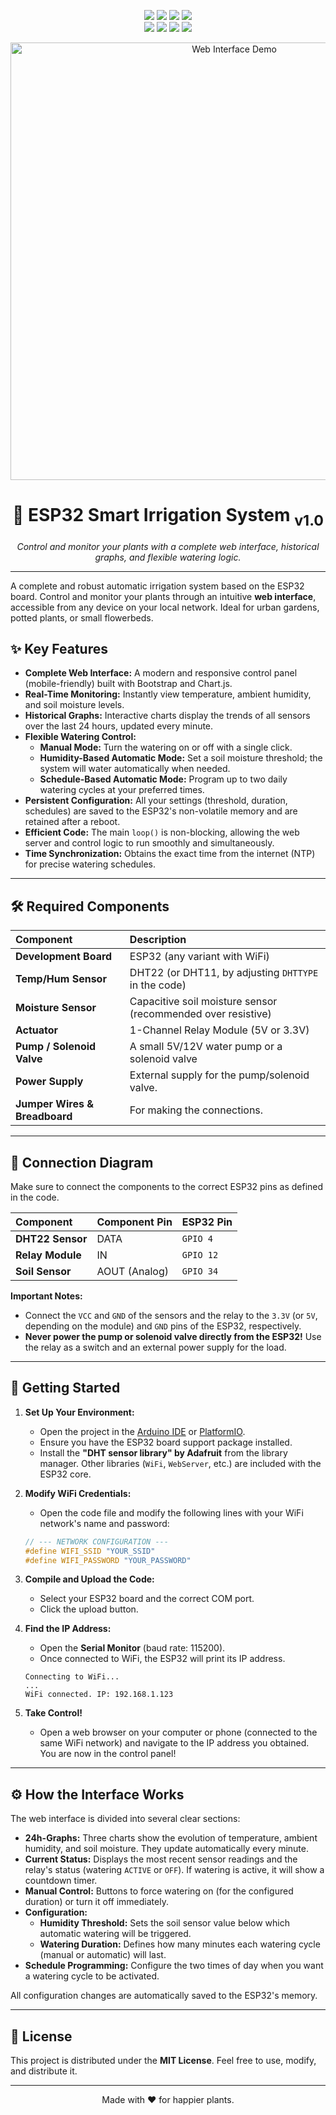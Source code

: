 <p align="center">
  <!-- Badges for the English version -->
  <a href="https://github.com/artuppp/Riego-automatico"><img src="https://img.shields.io/badge/ESP32_Smart_Irrigation-v1.0-blueviolet"/></a>
  <a href="https://github.com/artuppp/Riego-automatico"><img src="https://img.shields.io/badge/code-Source-yellowgreen"/></a>
  <a href="#-license"><img src="https://img.shields.io/badge/license-MIT-green"/></a>
  <a href="https://github.com/artuppp/Riego-automatico/commits/main"><img src="https://img.shields.io/github/last-commit/artuppp/Riego-Automatico"/></a>
  <br>
  <a href="https://github.com/artuppp/Riego-automatico/stargazers"><img src="https://img.shields.io/github/stars/artuppp/Riego-Automatico?style=social"/></a>
  <a href="https://github.com/artuppp/Riego-automatico/network/members"><img src="https://img.shields.io/github/forks/artuppp/Riego-Automatico?style=social"/></a>
  <a href="https://github.com/artuppp/Riego-automatico/watchers"><img src="https://img.shields.io/github/watchers/artuppp/Riego-Automatico?style=social"/></a>
  <a href="https://github.com/artuppp/Riego-automatico/issues"><img src="https://img.shields.io/github/issues/artuppp/Riego-Automatico"/></a>
</p>

<p align="center">
  <img src="https://imgur.com/a/dQFuA4z" alt="Web Interface Demo" width="700"/>
</p>

<h1 align="center">🌿 ESP32 Smart Irrigation System <sub>v1.0</sub></h1>

<p align="center">
  <i>Control and monitor your plants with a complete web interface, historical graphs, and flexible watering logic.</i>
</p>
<hr>

A complete and robust automatic irrigation system based on the ESP32 board. Control and monitor your plants through an intuitive **web interface**, accessible from any device on your local network. Ideal for urban gardens, potted plants, or small flowerbeds.

## ✨ Key Features

*   **Complete Web Interface:** A modern and responsive control panel (mobile-friendly) built with Bootstrap and Chart.js.
*   **Real-Time Monitoring:** Instantly view temperature, ambient humidity, and soil moisture levels.
*   **Historical Graphs:** Interactive charts display the trends of all sensors over the last 24 hours, updated every minute.
*   **Flexible Watering Control:**
    *   **Manual Mode:** Turn the watering on or off with a single click.
    *   **Humidity-Based Automatic Mode:** Set a soil moisture threshold; the system will water automatically when needed.
    *   **Schedule-Based Automatic Mode:** Program up to two daily watering cycles at your preferred times.
*   **Persistent Configuration:** All your settings (threshold, duration, schedules) are saved to the ESP32's non-volatile memory and are retained after a reboot.
*   **Efficient Code:** The main `loop()` is non-blocking, allowing the web server and control logic to run smoothly and simultaneously.
*   **Time Synchronization:** Obtains the exact time from the internet (NTP) for precise watering schedules.

---

## 🛠️ Required Components

| Component                | Description                                                   |
| :------------------------ | :------------------------------------------------------------ |
| **Development Board**     | ESP32 (any variant with WiFi)                                 |
| **Temp/Hum Sensor**       | DHT22 (or DHT11, by adjusting `DHTTYPE` in the code)          |
| **Moisture Sensor**       | Capacitive soil moisture sensor (recommended over resistive)  |
| **Actuator**              | 1-Channel Relay Module (5V or 3.3V)                           |
| **Pump / Solenoid Valve** | A small 5V/12V water pump or a solenoid valve                 |
| **Power Supply**          | External supply for the pump/solenoid valve.                  |
| **Jumper Wires & Breadboard**| For making the connections.                               |

---

## 🔌 Connection Diagram

Make sure to connect the components to the correct ESP32 pins as defined in the code.

| Component             | Component Pin      | ESP32 Pin     |
| :-------------------- | :----------------- | :------------ |
| **DHT22 Sensor**      | DATA               | `GPIO 4`      |
| **Relay Module**      | IN                 | `GPIO 12`     |
| **Soil Sensor**       | AOUT (Analog)      | `GPIO 34`     |

**Important Notes:**
*   Connect the `VCC` and `GND` of the sensors and the relay to the `3.3V` (or `5V`, depending on the module) and `GND` pins of the ESP32, respectively.
*   **Never power the pump or solenoid valve directly from the ESP32!** Use the relay as a switch and an external power supply for the load.

---

## 🚀 Getting Started

1.  **Set Up Your Environment:**
    *   Open the project in the [Arduino IDE](https://www.arduino.cc/en/software) or [PlatformIO](https://platformio.org/).
    *   Ensure you have the ESP32 board support package installed.
    *   Install the **"DHT sensor library" by Adafruit** from the library manager. Other libraries (`WiFi`, `WebServer`, etc.) are included with the ESP32 core.

2.  **Modify WiFi Credentials:**
    *   Open the code file and modify the following lines with your WiFi network's name and password:
    ```cpp
    // --- NETWORK CONFIGURATION ---
    #define WIFI_SSID "YOUR_SSID"
    #define WIFI_PASSWORD "YOUR_PASSWORD"
    ```

3.  **Compile and Upload the Code:**
    *   Select your ESP32 board and the correct COM port.
    *   Click the upload button.

4.  **Find the IP Address:**
    *   Open the **Serial Monitor** (baud rate: 115200).
    *   Once connected to WiFi, the ESP32 will print its IP address.
    ```
    Connecting to WiFi...
    ...
    WiFi connected. IP: 192.168.1.123
    ```

5.  **Take Control!**
    *   Open a web browser on your computer or phone (connected to the same WiFi network) and navigate to the IP address you obtained. You are now in the control panel!

---

## ⚙️ How the Interface Works

The web interface is divided into several clear sections:

*   **24h-Graphs:** Three charts show the evolution of temperature, ambient humidity, and soil moisture. They update automatically every minute.
*   **Current Status:** Displays the most recent sensor readings and the relay's status (watering `ACTIVE` or `OFF`). If watering is active, it will show a countdown timer.
*   **Manual Control:** Buttons to force watering on (for the configured duration) or turn it off immediately.
*   **Configuration:**
    *   **Humidity Threshold:** Sets the soil sensor value below which automatic watering will be triggered.
    *   **Watering Duration:** Defines how many minutes each watering cycle (manual or automatic) will last.
*   **Schedule Programming:** Configure the two times of day when you want a watering cycle to be activated.

All configuration changes are automatically saved to the ESP32's memory.

---

## 📄 License

This project is distributed under the **MIT License**. Feel free to use, modify, and distribute it.

---

<p align="center">
  Made with ❤️ for happier plants.
</p>
